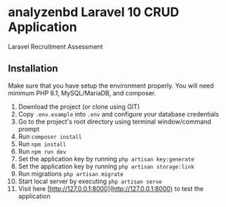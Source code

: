 # analyzenbd Laravel 10 CRUD Application

Laravel Recruitment Assessment



## Installation 
Make sure that you have setup the environment properly. You will need minimum PHP 8.1, MySQL/MariaDB, and composer.

1. Download the project (or clone using GIT)
2. Copy `.env.example` into `.env` and configure your database credentials
3. Go to the project's root directory using terminal window/command prompt
4. Run `composer install`
5. Run `npm install`
6. Run `npm run dev`
7. Set the application key by running `php artisan key:generate`
8. Set the application key by running `php artisan storage:link`
9. Run migrations `php artisan migrate`
10. Start local server by executing `php artisan serve`
11. Visit here [http://127.0.0.1:8000](http://127.0.0.1:8000) to test the application
